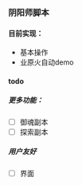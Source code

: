 ### 阴阳师脚本

#### 目前实现：

* 基本操作
* 业原火自动demo

#### todo

##### 更多功能：

* [ ]  御魂副本
* [ ]  探索副本

##### 用户友好

* [ ]  界面
